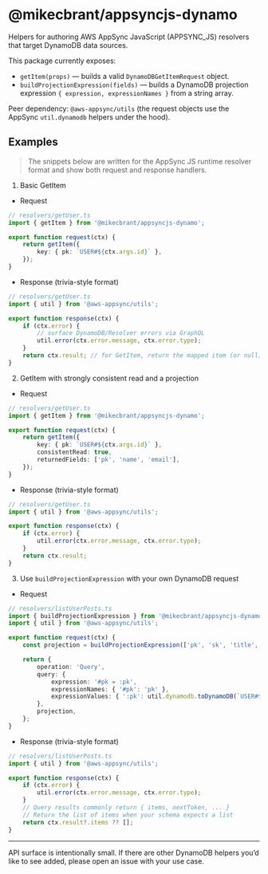 # @mikecbrant/appsyncjs-dynamo

Helpers for authoring AWS AppSync JavaScript (APPSYNC_JS) resolvers that target DynamoDB data sources.

This package currently exposes:

- `getItem(props)` — builds a valid `DynamoDBGetItemRequest` object.
- `buildProjectionExpression(fields)` — builds a DynamoDB projection expression `{ expression, expressionNames }` from a string array.

Peer dependency: `@aws-appsync/utils` (the request objects use the AppSync `util.dynamodb` helpers under the hood).

## Examples

> The snippets below are written for the AppSync JS runtime resolver format and show both request and response handlers.

1) Basic GetItem

- Request

```ts
// resolvers/getUser.ts
import { getItem } from '@mikecbrant/appsyncjs-dynamo';

export function request(ctx) {
	return getItem({
		key: { pk: `USER#${ctx.args.id}` },
	});
}
```

- Response (trivia-style format)

```ts
// resolvers/getUser.ts
import { util } from '@aws-appsync/utils';

export function response(ctx) {
	if (ctx.error) {
		// surface DynamoDB/Resolver errors via GraphQL
		util.error(ctx.error.message, ctx.error.type);
	}
	return ctx.result; // for GetItem, return the mapped item (or null)
}
```

2) GetItem with strongly consistent read and a projection

- Request

```ts
// resolvers/getUser.ts
import { getItem } from '@mikecbrant/appsyncjs-dynamo';

export function request(ctx) {
	return getItem({
		key: { pk: `USER#${ctx.args.id}` },
		consistentRead: true,
		returnedFields: ['pk', 'name', 'email'],
	});
}
```

- Response (trivia-style format)

```ts
// resolvers/getUser.ts
import { util } from '@aws-appsync/utils';

export function response(ctx) {
	if (ctx.error) {
		util.error(ctx.error.message, ctx.error.type);
	}
	return ctx.result;
}
```

3) Use `buildProjectionExpression` with your own DynamoDB request

- Request

```ts
// resolvers/listUserPosts.ts
import { buildProjectionExpression } from '@mikecbrant/appsyncjs-dynamo';
import { util } from '@aws-appsync/utils';

export function request(ctx) {
	const projection = buildProjectionExpression(['pk', 'sk', 'title', 'status']);

	return {
		operation: 'Query',
		query: {
			expression: '#pk = :pk',
			expressionNames: { '#pk': 'pk' },
			expressionValues: { ':pk': util.dynamodb.toDynamoDB(`USER#${ctx.args.id}`) },
		},
		projection,
	};
}
```

- Response (trivia-style format)

```ts
// resolvers/listUserPosts.ts
import { util } from '@aws-appsync/utils';

export function response(ctx) {
	if (ctx.error) {
		util.error(ctx.error.message, ctx.error.type);
	}
	// Query results commonly return { items, nextToken, ... }
	// Return the list of items when your schema expects a list
	return ctx.result?.items ?? [];
}
```

---

API surface is intentionally small. If there are other DynamoDB helpers you’d like to see added, please open an issue with your use case.
